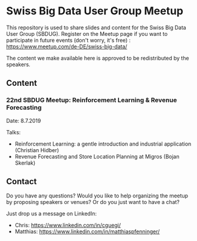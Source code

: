 # Swiss Big Data User Group Meetup
This repository is used to share slides and content for the Swiss Big Data User Group (SBDUG). Register on the Meetup page if you want to participate in future events (don't worry, it's free) : https://www.meetup.com/de-DE/swiss-big-data/

The content we make available here is approved to be redistributed by the speakers.

## Content

### 22nd SBDUG Meetup: Reinforcement Learning & Revenue Forecasting
Date: 8.7.2019

Talks:
- Reinforcement Learning: a gentle introduction and industrial application (Christian Hidber)
- Revenue Forecasting and Store Location Planning at Migros (Bojan Skerlak)

## Contact
Do you have any questions? Would you like to help organizing the meetup by proposing speakers or venues? Or do you just want to have a chat?

Just drop us a message on LinkedIn:
- Chris: https://www.linkedin.com/in/cguegi/
- Matthias: https://www.linkedin.com/in/matthiaspfenninger/
